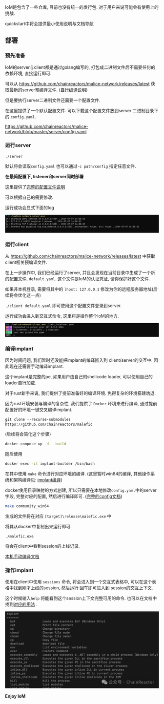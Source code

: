 IoM是包含了一些仓库, 目前也没有统一的发行包. 对于用户来说可能会有使用上的挑战. 

quickstart中将会提供最小使用说明与文档导航
## 部署

### 预先准备


IoM的server与client都是通过golang编写的, 打包成二进制文件后不需要任何的依赖环境, 直接运行即可. 

可以从 https://github.com/chainreactors/malice-network/releases/latest 获取最新的server预编译文件.  ([自行编译说明](IoM/deploy/#_6))

但是要执行server二进制文件还需要一个配置文件. 

在这里提供了一个默认配置文件. 可以下载这个配置文件放到server 二进制目录下的 `config.yaml`.

https://github.com/chainreactors/malice-network/blob/master/server/config.yaml

### 运行server

`./server` 

默认将会读取`config.yaml` 也可以通过`-c path/config` 指定任意文件.

**在最简配置下, listener和server同时部署**

这里提供了[完整的配置文件说明]( https://chainreactors.github.io/wiki/IoM/deploy/#server-config)

可以根据自己的需要修改. 

运行成功会显式下面的log

![](assets/VNBYbUKdsokMfexhogfcKSLUnAh.png)

### 运行client

从 https://github.com/chainreactors/malice-network/releases/latest 中获取client相关预编译文件.

在上一步操作中, 我们已经运行了server, 并且会发现在当前目录中生成了一个新的配置文件, `default.yaml`. 这个文件是IoM的认证凭证, 请你保护好这个文件. 

如果非本机登录, 需要将其中的 `lhost: 127.0.0.1` 修改为你的远程服务器地址(后续将会优化这一点)

`./client default.yaml` 即可使用这个配置文件登录到server.

运行成功会进入到交互式命令, 这里将是操作整个IoM的地方. 

![](assets/NI55beE9Bo6ad5xtT3lcMuvunAd.png)

### 编译implant

因为时间问题, 我们暂时还没能把implant的编译嵌入到 client/server的交互中. 因此现在还需要手动编译implant.

这个implant是完整的pe, 如果用户由自己的shellcode loader, 可以使用自己的loader自行加载.

对于rust新手来说, 我们提供了提前准备好的编译环境. 免得复杂的环境搭建劝退.

因为rust环境安装与编译的复杂性, 我们提供了 `Docker` 环境来进行编译, 通过提前配置好的环境一键交叉编译implant.

```
git clone --recurse-submodules https://github.com/chainreactors/malefic
```

(后续将会简化这个步骤)

```bash
docker-compose up -d --build
```
随后使用
```bash
docker exec -it implant-builder /bin/bash
```
在其中使用 `make` 命令进行对应环境的编译. (这里暂时win64的编译, 其他操作系统和架构编译见: [implant编译](IoM/implant/#docker-build))

docker使用目录映射的方式创建, 所以只需要在本地修改`config.yaml`中的server字段, 完整对应的配置, 然后进行编译即可.  ([完整的config文档](IoM/manual/implant/#config))

```bash
make community_win64
```

生成的文件将在对应 `[target]\release\malefic.exe` 中

将其从docker中复制出来运行即可. 

```
./malefic.exe
```

将会在client中看到session的上线记录. 

[本机手动编译文档](IoM/manual/implant/#compile)

### 操作implant

使用在client中使用 `sessions` 命令, 将会进入到一个交互式表格中, 可以在这个表格中找到刚才上线的session, 然后运行 回车即可进入到 session的交互上下文.

这个时候输入`help` 将能看到这个session上下文完整可用的命令.  也可以在文档中找到[对应的用法](IoM/help#implant) . 

![](assets/Pasted%20image%2020240819003338.png)

**Enjoy IoM**








